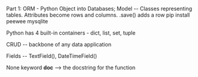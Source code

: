 Part 1:
ORM - Python Object into Databases;
Model -- Classes representing tables. Attributes become rows and columns.
.save() adds a row
pip install peewee
mysqlite

Python has 4 built-in containers - dict, list, set, tuple

CRUD -- backbone of any data application

Fields -- TextField(), DateTimeField()

None keyword
__doc__ --> the docstring for the function


